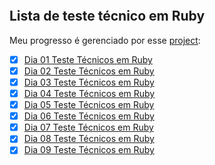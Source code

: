 ![]()
## Lista de teste técnico em Ruby

Meu progresso é gerenciado por esse [project](https://github.com/users/OsirisMariano/projects/46):
- [x] [Dia 01 Teste Técnicos em Ruby](https://github.com/OsirisMariano/tt_ruby_01/issues/1)
- [x] [Dia 02 Teste Técnicos em Ruby](https://github.com/OsirisMariano/tt_ruby_01/issues/2)
- [x] [Dia 03 Teste Técnicos em Ruby](https://github.com/OsirisMariano/tt_ruby/issues/3)
- [x] [Dia 04 Teste Técnicos em Ruby](https://github.com/OsirisMariano/tt_ruby/issues/4)
- [x] [Dia 05 Teste Técnicos em Ruby](https://github.com/OsirisMariano/tt_ruby/issues/5)
- [x] [Dia 06 Teste Técnicos em Ruby](https://github.com/OsirisMariano/tt_ruby/issues/6)
- [x] [Dia 07 Teste Técnicos em Ruby](https://github.com/OsirisMariano/tt_ruby/issues/7)
- [x] [Dia 08 Teste Técnicos em Ruby](https://github.com/OsirisMariano/tt_ruby/issues/8)
- [x] [Dia 09 Teste Técnicos em Ruby](https://github.com/OsirisMariano/tt_ruby/issues/9)

